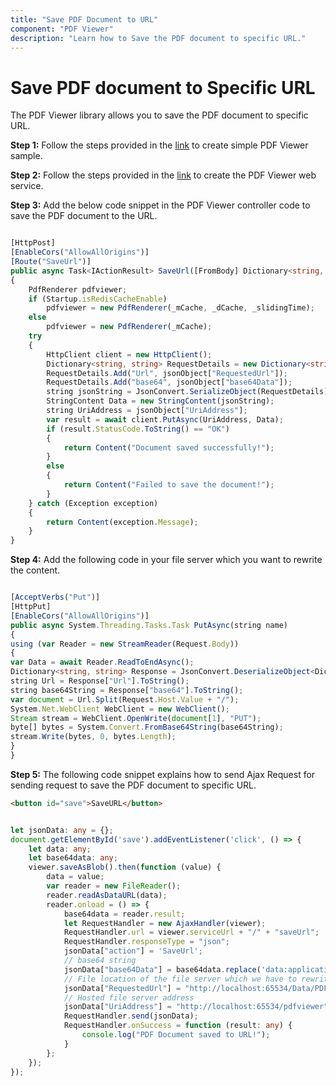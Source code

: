 ```yaml
---
title: "Save PDF Document to URL"
component: "PDF Viewer"
description: "Learn how to Save the PDF document to specific URL."
---
```


# Save PDF document to Specific URL

The PDF Viewer library allows you to save the PDF document to specific URL.

**Step 1:** Follow the steps provided in the [link](https://ej2.syncfusion.com/documentation/pdfviewer/getting-started/) to create simple PDF Viewer sample.

**Step 2:** Follow the steps provided in the [link](https://ej2.syncfusion.com/documentation/pdfviewer/how-to/create-pdfviewer-service/) to create the PDF Viewer web service.

**Step 3:** Add the below code snippet in the PDF Viewer controller code to save the PDF document to the URL.

```typescript

[HttpPost]
[EnableCors("AllowAllOrigins")]
[Route("SaveUrl")]
public async Task<IActionResult> SaveUrl([FromBody] Dictionary<string, string> jsonObject)
{
    PdfRenderer pdfviewer;
    if (Startup.isRedisCacheEnable)
        pdfviewer = new PdfRenderer(_mCache, _dCache, _slidingTime);
    else
        pdfviewer = new PdfRenderer(_mCache);
    try
    {
        HttpClient client = new HttpClient();
        Dictionary<string, string> RequestDetails = new Dictionary<string, string>();
        RequestDetails.Add("Url", jsonObject["RequestedUrl"]);
        RequestDetails.Add("base64", jsonObject["base64Data"]);
        string jsonString = JsonConvert.SerializeObject(RequestDetails);
        StringContent Data = new StringContent(jsonString);
        string UriAddress = jsonObject["UriAddress"];
        var result = await client.PutAsync(UriAddress, Data);
        if (result.StatusCode.ToString() == "OK")
        {
            return Content("Document saved successfully!");
        }
        else
        {
            return Content("Failed to save the document!");
        }
    } catch (Exception exception)
    {
        return Content(exception.Message);
    }
}

```

**Step 4:** Add the following code in your file server which you want to rewrite the content.

```typescript

[AcceptVerbs("Put")]
[HttpPut]
[EnableCors("AllowAllOrigins")]
public async System.Threading.Tasks.Task PutAsync(string name)
{
using (var Reader = new StreamReader(Request.Body))
{
var Data = await Reader.ReadToEndAsync();
Dictionary<string, string> Response = JsonConvert.DeserializeObject<Dictionary<string,string>>(Data);
string Url = Response["Url"].ToString();
string base64String = Response["base64"].ToString();
var document = Url.Split(Request.Host.Value + "/");
System.Net.WebClient WebClient = new WebClient();
Stream stream = WebClient.OpenWrite(document[1], "PUT");
byte[] bytes = System.Convert.FromBase64String(base64String);
stream.Write(bytes, 0, bytes.Length);
}
}

```

**Step 5:** The following code snippet explains how to send Ajax Request for sending request to save the PDF document to specific URL.

```html
<button id="save">SaveURL</button>
```

```typescript

let jsonData: any = {};
document.getElementById('save').addEventListener('click', () => {
    let data: any;
    let base64data: any;
    viewer.saveAsBlob().then(function (value) {
        data = value;
        var reader = new FileReader();
        reader.readAsDataURL(data);
        reader.onload = () => {
            base64data = reader.result;
            let RequestHandler = new AjaxHandler(viewer);
            RequestHandler.url = viewer.serviceUrl + "/" + "saveUrl";
            RequestHandler.responseType = "json";
            jsonData["action"] = 'SaveUrl';
            // base64 string
            jsonData["base64Data"] = base64data.replace('data:application/pdf;base64,', '');
            // File location of the file server which we have to rewrite the content
            jsonData["RequestedUrl"] = "http://localhost:65534/Data/PDF_Succinctly.pdf";
            // Hosted file server address
            jsonData["UriAddress"] = "http://localhost:65534/pdfviewer";
            RequestHandler.send(jsonData);
            RequestHandler.onSuccess = function (result: any) {
                console.log("PDF Document saved to URL!");
            }
        };
    });
});

```